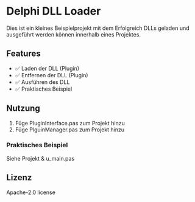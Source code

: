 # Delphi DLL Loader

Dies ist ein kleines Beispielprojekt mit dem Erfolgreich DLLs geladen und ausgeführt werden können innerhalb eines Projektes.

## Features

- ✅ Laden der DLL (Plugin)
- ✅ Entfernen der DLL (Plugin)
- ✅ Ausführen des DLL
- ✅ Praktisches Beispiel

## Nutzung

1. Füge PluginInterface.pas zum Projekt hinzu
2. Füge PlguinManager.pas zum Projekt hinzu



### Praktisches Beispiel 

Siehe Projekt & u_main.pas


## Lizenz
Apache-2.0 license